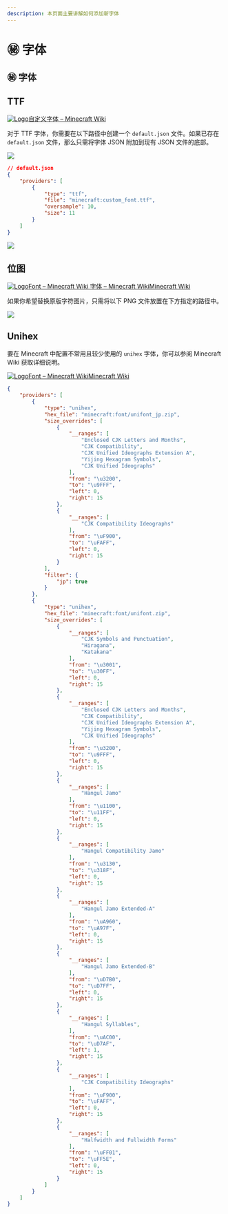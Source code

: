 ```yaml
---
description: 本页面主要讲解如何添加新字体
---
```


# ㊙️ 字体

## ㊙️ 字体

## TTF <a href="#ttf" id="ttf"></a>

[![Logo](https://mo-mi.gitbook.io/~gitbook/image?url=https%3A%2F%2Fminecraft.wiki%2Ffavicon.ico\&width=20\&dpr=4\&quality=100\&sign=e464f1f5\&sv=2)自定义字体 – Minecraft Wiki](https://zh.minecraft.wiki/w/%E8%87%AA%E5%AE%9A%E4%B9%89%E5%AD%97%E4%BD%93#ttf)

对于 TTF 字体，你需要在以下路径中创建一个 `default.json` 文件。如果已存在 `default.json` 文件，那么只需将字体 JSON 附加到现有 JSON 文件的底部。

![](https://mo-mi.gitbook.io/~gitbook/image?url=https%3A%2F%2F1836335287-files.gitbook.io%2F%7E%2Ffiles%2Fv0%2Fb%2Fgitbook-x-prod.appspot.com%2Fo%2Fspaces%252FOgvQ1fEJPROp7131PPlK%252Fuploads%252FiIqkr8gniPWWU3QCYKIS%252Fimage.png%3Falt%3Dmedia%26token%3D7c94e751-1cf2-4b1c-875d-39a7e7346f58\&width=768\&dpr=4\&quality=100\&sign=dc66e3ca\&sv=2)

```json
// default.json
{
    "providers": [
        {
            "type": "ttf",
            "file": "minecraft:custom_font.ttf",
            "oversample": 10,
            "size": 11
        }
    ]
}
```

![](https://mo-mi.gitbook.io/~gitbook/image?url=https%3A%2F%2F1836335287-files.gitbook.io%2F%7E%2Ffiles%2Fv0%2Fb%2Fgitbook-x-prod.appspot.com%2Fo%2Fspaces%252FOgvQ1fEJPROp7131PPlK%252Fuploads%252FTKv2B9h3sS7TVSgIJkaA%252Fimage.png%3Falt%3Dmedia%26token%3D10a0ea88-c186-4638-9946-e3c98844c94b\&width=768\&dpr=4\&quality=100\&sign=b77f6c8c\&sv=2)

## 位图 <a href="#bitmap" id="bitmap"></a>

[![Logo](https://mo-mi.gitbook.io/~gitbook/image?url=https%3A%2F%2Fminecraft.wiki%2Ffavicon.ico\&width=20\&dpr=4\&quality=100\&sign=e464f1f5\&sv=2)Font – Minecraft Wiki 字体 – Minecraft WikiMinecraft Wiki](https://minecraft.wiki/w/Font#Bitmap_provider)

如果你希望替换原版字符图片，只需将以下 PNG 文件放置在下方指定的路径中。

![](https://mo-mi.gitbook.io/~gitbook/image?url=https%3A%2F%2F1836335287-files.gitbook.io%2F%7E%2Ffiles%2Fv0%2Fb%2Fgitbook-x-prod.appspot.com%2Fo%2Fspaces%252FOgvQ1fEJPROp7131PPlK%252Fuploads%252Fb4x0H5SUIl3TSku2UKHa%252Fimage.png%3Falt%3Dmedia%26token%3Dbffc7f87-97f0-4e5f-af5c-735ad8189d60\&width=768\&dpr=4\&quality=100\&sign=dd695814\&sv=2)

## Unihex <a href="#unihex" id="unihex"></a>

要在 Minecraft 中配置不常用且较少使用的 `unihex` 字体，你可以参阅 Minecraft Wiki 获取详细说明。

[![Logo](https://mo-mi.gitbook.io/~gitbook/image?url=https%3A%2F%2Fminecraft.wiki%2Ffavicon.ico\&width=20\&dpr=4\&quality=100\&sign=e464f1f5\&sv=2)Font – Minecraft WikiMinecraft Wiki](https://minecraft.wiki/w/Font#Unihex_provider)

```json
{
    "providers": [
        {
            "type": "unihex",
            "hex_file": "minecraft:font/unifont_jp.zip",
            "size_overrides": [
                {
                    "__ranges": [
                        "Enclosed CJK Letters and Months",
                        "CJK Compatibility",
                        "CJK Unified Ideographs Extension A",
                        "Yijing Hexagram Symbols",
                        "CJK Unified Ideographs"
                    ],
                    "from": "\u3200",
                    "to": "\u9FFF",
                    "left": 0,
                    "right": 15
                },
                {
                    "__ranges": [
                        "CJK Compatibility Ideographs"
                    ],
                    "from": "\uF900",
                    "to": "\uFAFF",
                    "left": 0,
                    "right": 15
                }
            ],
            "filter": {
                "jp": true
            }
        },
        {
            "type": "unihex",
            "hex_file": "minecraft:font/unifont.zip",
            "size_overrides": [
                {
                    "__ranges": [
                        "CJK Symbols and Punctuation",
                        "Hiragana",
                        "Katakana"
                    ],
                    "from": "\u3001",
                    "to": "\u30FF",
                    "left": 0,
                    "right": 15
                },
                {
                    "__ranges": [
                        "Enclosed CJK Letters and Months",
                        "CJK Compatibility",
                        "CJK Unified Ideographs Extension A",
                        "Yijing Hexagram Symbols",
                        "CJK Unified Ideographs"
                    ],
                    "from": "\u3200",
                    "to": "\u9FFF",
                    "left": 0,
                    "right": 15
                },
                {
                    "__ranges": [
                        "Hangul Jamo"
                    ],
                    "from": "\u1100",
                    "to": "\u11FF",
                    "left": 0,
                    "right": 15
                },
                {
                    "__ranges": [
                        "Hangul Compatibility Jamo"
                    ],
                    "from": "\u3130",
                    "to": "\u318F",
                    "left": 0,
                    "right": 15
                },
                {
                    "__ranges": [
                        "Hangul Jamo Extended-A"
                    ],
                    "from": "\uA960",
                    "to": "\uA97F",
                    "left": 0,
                    "right": 15
                },
                {
                    "__ranges": [
                        "Hangul Jamo Extended-B"
                    ],
                    "from": "\uD7B0",
                    "to": "\uD7FF",
                    "left": 0,
                    "right": 15
                },
                {
                    "__ranges": [
                        "Hangul Syllables",
                    ],
                    "from": "\uAC00",
                    "to": "\uD7AF",
                    "left": 1,
                    "right": 15
                },
                {
                    "__ranges": [
                        "CJK Compatibility Ideographs"
                    ],
                    "from": "\uF900",
                    "to": "\uFAFF",
                    "left": 0,
                    "right": 15
                },
                {
                    "__ranges": [
                        "Halfwidth and Fullwidth Forms"
                    ],
                    "from": "\uFF01",
                    "to": "\uFF5E",
                    "left": 0,
                    "right": 15
                }
            ]
        }
    ]
}
```
